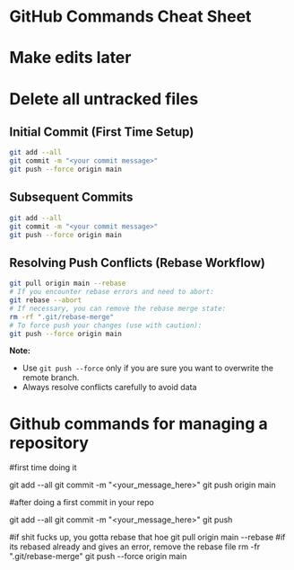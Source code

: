 
# GitHub Commands Cheat Sheet
# Make edits later


# Delete all untracked files

## Initial Commit (First Time Setup)

```sh
git add --all
git commit -m "<your commit message>"
git push --force origin main
```

## Subsequent Commits

```sh
git add --all
git commit -m "<your commit message>"
git push --force origin main
```

## Resolving Push Conflicts (Rebase Workflow)

```sh
git pull origin main --rebase
# If you encounter rebase errors and need to abort:
git rebase --abort
# If necessary, you can remove the rebase merge state:
rm -rf ".git/rebase-merge"
# To force push your changes (use with caution):
git push --force origin main
```

**Note:**  
- Use `git push --force` only if you are sure you want to overwrite the remote branch.
- Always resolve conflicts carefully to avoid data








# Github commands for managing a repository
#first time doing it

git add --all
git commit -m "<your_message_here>"
git push origin main


#after doing a first commit in your repo

git add --all
git commit -m "<your_message_here>"
git push 


#if shit fucks up, you gotta rebase that hoe
git pull origin main --rebase
    #if its rebased already and gives an error, remove the rebase file
    rm -fr ".git/rebase-merge"
git push --force origin main